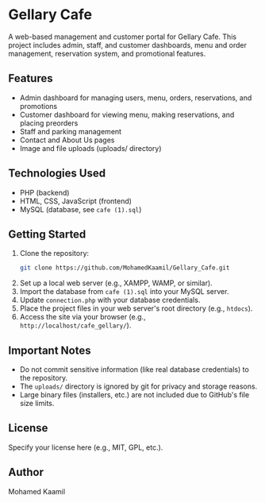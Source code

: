 # Gellary Cafe

A web-based management and customer portal for Gellary Cafe. This project includes admin, staff, and customer dashboards, menu and order management, reservation system, and promotional features.

## Features
- Admin dashboard for managing users, menu, orders, reservations, and promotions
- Customer dashboard for viewing menu, making reservations, and placing preorders
- Staff and parking management
- Contact and About Us pages
- Image and file uploads (uploads/ directory)

## Technologies Used
- PHP (backend)
- HTML, CSS, JavaScript (frontend)
- MySQL (database, see `cafe (1).sql`)

## Getting Started
1. Clone the repository:
   ```sh
   git clone https://github.com/MohamedKaamil/Gellary_Cafe.git
   ```
2. Set up a local web server (e.g., XAMPP, WAMP, or similar).
3. Import the database from `cafe (1).sql` into your MySQL server.
4. Update `connection.php` with your database credentials.
5. Place the project files in your web server's root directory (e.g., `htdocs`).
6. Access the site via your browser (e.g., `http://localhost/cafe_gellary/`).

## Important Notes
- Do not commit sensitive information (like real database credentials) to the repository.
- The `uploads/` directory is ignored by git for privacy and storage reasons.
- Large binary files (installers, etc.) are not included due to GitHub's file size limits.

## License
Specify your license here (e.g., MIT, GPL, etc.).

## Author
Mohamed Kaamil
